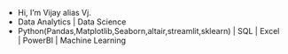 - Hi, I’m Vijay alias Vj.
- Data Analytics | Data Science
- Python(Pandas,Matplotlib,Seaborn,altair,streamlit,sklearn) | SQL | Excel | PowerBI | Machine Learning

<!---
S-Vijay-vj/S-Vijay-vj is a ✨ special ✨ repository because its `README.md` (this file) appears on your GitHub profile.
You can click the Preview link to take a look at your changes.
--->
